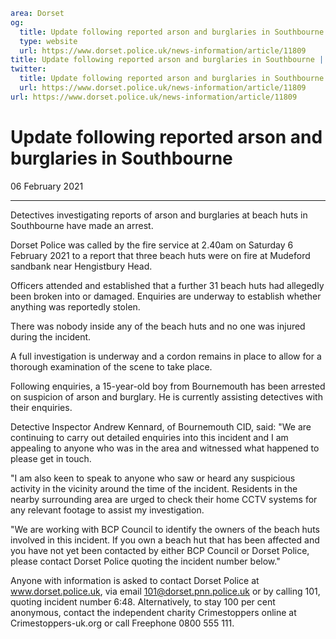 ```yaml
area: Dorset
og:
  title: Update following reported arson and burglaries in Southbourne
  type: website
  url: https://www.dorset.police.uk/news-information/article/11809
title: Update following reported arson and burglaries in Southbourne |
twitter:
  title: Update following reported arson and burglaries in Southbourne
  url: https://www.dorset.police.uk/news-information/article/11809
url: https://www.dorset.police.uk/news-information/article/11809
```

# Update following reported arson and burglaries in Southbourne

06 February 2021

* * *

Detectives investigating reports of arson and burglaries at beach huts in Southbourne have made an arrest.

Dorset Police was called by the fire service at 2.40am on Saturday 6 February 2021 to a report that three beach huts were on fire at Mudeford sandbank near Hengistbury Head.

Officers attended and established that a further 31 beach huts had allegedly been broken into or damaged. Enquiries are underway to establish whether anything was reportedly stolen.

There was nobody inside any of the beach huts and no one was injured during the incident.

A full investigation is underway and a cordon remains in place to allow for a thorough examination of the scene to take place.

Following enquiries, a 15-year-old boy from Bournemouth has been arrested on suspicion of arson and burglary. He is currently assisting detectives with their enquiries.

Detective Inspector Andrew Kennard, of Bournemouth CID, said: "We are continuing to carry out detailed enquiries into this incident and I am appealing to anyone who was in the area and witnessed what happened to please get in touch.

"I am also keen to speak to anyone who saw or heard any suspicious activity in the vicinity around the time of the incident. Residents in the nearby surrounding area are urged to check their home CCTV systems for any relevant footage to assist my investigation.

"We are working with BCP Council to identify the owners of the beach huts involved in this incident. If you own a beach hut that has been affected and you have not yet been contacted by either BCP Council or Dorset Police, please contact Dorset Police quoting the incident number below."

Anyone with information is asked to contact Dorset Police at www.dorset.police.uk, via email 101@dorset.pnn.police.uk or by calling 101, quoting incident number 6:48. Alternatively, to stay 100 per cent anonymous, contact the independent charity Crimestoppers online at Crimestoppers-uk.org or call Freephone 0800 555 111.
